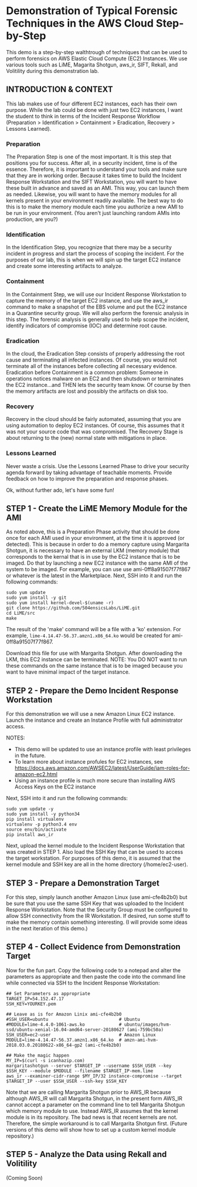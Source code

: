 # Demonstration of Typical Forensic Techniques in the AWS Cloud Step-by-Step
This demo is a step-by-step walthtrough of techniques that can be used to perform forensics on AWS Elastic Cloud Compute (EC2) Instances. We use various tools such as LiME, Magarita Shotgun, aws_ir, SIFT, Rekall, and Volitility during this demonstration lab.

## INTRODUCTION & CONTEXT
This lab makes use of four different EC2 instances, each has their own purpose. While the lab could be done with just two EC2 instances, I want the student to think in terms of the Incident Response Workflow (Preparation > Identification > Containment > Eradication, Recovery > Lessons Learned).

### Preparation
The Preparation Step is one of the most important.  It is this step that positions you for success. After all, in a security incident, time is of the essence. Therefore, it is important to understand your tools and make sure that they are in working order. Because it takes time to build the Incident Response Workstation and the SIFT Workstation, you will want to have these built in advance and saved as an AMI. This way, you can launch them as needed. Likewise, you will want to have the memory modules for all kernels present in your environment readily available.  The best way to do this is to make the memory module each time you authorize a new AMI to be run in your environment. (You aren't just launching random AMIs into production, are you?)

### Identification
In the Identification Step, you recognize that there may be a security incident in progress and start the process of scoping the incident.  For the purposes of our lab, this is when we will spin up the target EC2 instance and create some interesting artifacts to analyze.

### Containment
In the Containment Step, we will use our Incident Response Workstation to capture the memory of the target EC2 instance, and use the aws_ir command to make a snapshot of the EBS volume and put the EC2 instance in a Quarantine security group. We will also perform the forensic analysis in this step. The forensic analysis is generally used to help scope the incident, identify indicators of compromise (IOC) and determine root cause.

### Eradication
In the cloud, the Eradication Step consists of properly addressing the root cause and terminating all infected instances. Of course, you would not terminate all of the instances before collecting all necessary evidence. Eradication before Containment is a common problem: Someone in operations notices malware on an EC2 and then shutsdown or terminates the EC2 instance...and THEN lets the security team know. Of course by then the memory artifacts are lost and possibly the artifacts on disk too.

### Recovery
Recovery in the cloud should be fairly automated, assuming that you are using automation to deploy EC2 instances. Of course, this assumes that it was not your source code that was compromised. The Recovery Stage is about returning to the (new) normal state with mitigations in place. 

### Lessons Learned
Never waste a crisis. Use the Lessons Learned Phase to drive your security agenda forward by taking advantage of teachable moments. Provide feedback on how to improve the preparation and response phases.

Ok, without further ado, let's have some fun!

## STEP 1 - Create the LiME Memory Module for the AMI
As noted above, this is a Preparation Phase activity that should be done once for each AMI used in your environment, at the time it is approved (or detected). This is because in order to do a memory capture using Margarita Shotgun, it is necessary to have an external LKM (memory module) that corresponds to the kernal that is in use by the EC2 instance that is to be imaged. Do that by launching a new EC2 instance with the same AMI of the system to be imaged. For example, you can use use ami-0ff8a91507f77f867 or whatever is the latest in the Marketplace. Next, SSH into it and run the following commands:

```
sudo yum update
sudo yum install -y git
sudo yum install kernel-devel-$(uname -r)
git clone https://github.com/504ensicsLabs/LiME.git
cd LiME/src
make
```

The result of the 'make' command will be a file with a 'ko' extension.  For example, `lime-4.14.47-56.37.amzn1.x86_64.ko` would be created for ami-0ff8a91507f77f867.

Download this file for use with Margarita Shotgun.  After downloading the LKM, this EC2 instance can be terminated.  NOTE: You DO NOT want to run these commands on the same instance that is to be imaged because you want to have minimal impact of the target instance.

## STEP 2 - Prepare the Demo Incident Response Workstation
For this demonstration we will use a new Amazon Linux EC2 instance. Launch the instance and create an Instance Profile with full administrator access.  

NOTES: 
* This demo will be updated to use an instance profile with least privileges in the future.  
* To learn more about instance profules for EC2 instances, see https://docs.aws.amazon.com/AWSEC2/latest/UserGuide/iam-roles-for-amazon-ec2.html
* Using an instance profile is much more secure than installing AWS Access Keys on the EC2 instance

Next, SSH into it and run the following commands:
```
sudo yum update -y
sudo yum install -y python34
pip install virtualenv
virtualenv -p python3.4 env
source env/bin/activate
pip install aws_ir
```

Next, upload the kernel module to the Incident Response Workstation that was created in STEP 1.  Also load the SSH Key that can be used to access the target workstation.  For purposes of this demo, it is assumed that the kernel module and SSH key are all in the home directory (/home/ec2-user).

## STEP 3 - Prepare a Demonstration Target
For this step, simply launch another Amazon Linux (use ami-cfe4b2b0) but be sure that you use the same SSH Key that was uploaded to the Incident Response Workstation.  Note that the Security Group must be configured to allow SSH connectivity from the IR Workstation.  If desired, run some stuff to make the memory contain something interesting.  (I will provide some ideas in the next iteration of this demo.)

## STEP 4 - Collect Evidence from Demonstration Target
Now for the fun part.  Copy the following code to a notepad and alter the parameters as appropriate and then paste the code into the command line while connected via SSH to the Incident Response Workstation:

```
## Set Parameters as appropriate
TARGET_IP=54.152.47.17
SSH_KEY=YOURKEY.pem

## Leave as is for Amazon Linix ami-cfe4b2b0
#SSH_USER=ubuntu                           # Ubuntu 
#MODULE=lime-4.4.0-1061-aws.ko             # ubuntu/images/hvm-ssd/ubuntu-xenial-16.04-amd64-server-20180627 (ami-759bc50a)
SSH_USER=ec2-user                          # Amazon Linux
MODULE=lime-4.14.47-56.37.amzn1.x86_64.ko  # amzn-ami-hvm-2018.03.0.20180622-x86_64-gp2 (ami-cfe4b2b0)

## Make the magic happen
MY_IP=$(curl -s icanhazip.com)
margaritashotgun --server $TARGET_IP --username $SSH_USER --key $SSH_KEY --module $MODULE --filename $TARGET_IP-mem.lime
aws_ir --examiner-cidr-range $MY_IP/32 instance-compromise --target $TARGET_IP --user $SSH_USER --ssh-key $SSH_KEY
```

Note that we are calling Margarita Shotgun prior to AWS_IR because although AWS_IR will call Margarita Shotgun, in the present form AWS_IR cannot accept a parameter on the command line to tell Margarita Shotgun which memory module to use.  Instead AWS_IR assumes that the kernel module is in its repository.  The bad news is that recent kernels are not.  Therefore, the simple workaround is to call Margarita Shotgun first.  (Future versions of this demo will show how to set up a custom kernel module repository.) 

## STEP 5 - Analyze the Data using Rekall and Volitility
(Coming Soon)
